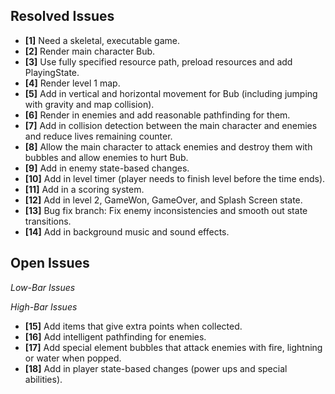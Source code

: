 ## Resolved Issues ##

- **[1]** Need a skeletal, executable game.
- **[2]** Render main character Bub.
- **[3]** Use fully specified resource path, preload resources and add PlayingState.
- **[4]** Render level 1 map.
- **[5]** Add in vertical and horizontal movement for Bub (including jumping with gravity and map collision).
- **[6]** Render in enemies and add reasonable pathfinding for them.
- **[7]** Add in collision detection between the main character and enemies and reduce lives remaining counter.
- **[8]** Allow the main character to attack enemies and destroy them with bubbles and allow enemies to hurt Bub.
- **[9]** Add in enemy state-based changes.
- **[10]** Add in level timer (player needs to finish level before the time ends).
- **[11]** Add in a scoring system.
- **[12]** Add in level 2, GameWon, GameOver, and Splash Screen state.
- **[13]** Bug fix branch: Fix enemy inconsistencies and smooth out state transitions.
- **[14]** Add in background music and sound effects.

## Open Issues ##
 
*Low-Bar Issues*

*High-Bar Issues*
- **[15]** Add items that give extra points when collected.
- **[16]** Add intelligent pathfinding for enemies.
- **[17]** Add special element bubbles that attack enemies with fire, lightning or water when popped.
- **[18]** Add in player state-based changes (power ups and special abilities).